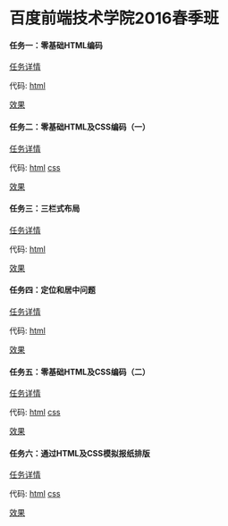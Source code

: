 # 百度前端技术学院2016春季班

#### 任务一：零基础HTML编码

[任务详情](http://ife.baidu.com/task/detail?taskId=1)

代码: 
[html](https://github.com/kawaiiryuu/ife_work/blob/master/task1.html)

[效果](http://htmlpreview.github.io/?https://github.com/kawaiiryuu/ife_work/blob/master/task1.html)

#### 任务二：零基础HTML及CSS编码（一）

[任务详情](http://ife.baidu.com/task/detail?taskId=2)

代码: 
[html](https://github.com/kawaiiryuu/ife_work/blob/master/task2.html)
[css](https://github.com/kawaiiryuu/ife_work/blob/master/task2.css)

[效果](http://htmlpreview.github.io/?https://github.com/kawaiiryuu/ife_work/blob/master/task2.html)

#### 任务三：三栏式布局

[任务详情](http://ife.baidu.com/task/detail?taskId=3)

代码: 
[html](https://github.com/kawaiiryuu/ife_work/blob/master/task3.html)

[效果](http://htmlpreview.github.io/?https://github.com/kawaiiryuu/ife_work/blob/master/task3.html)

#### 任务四：定位和居中问题

[任务详情](http://ife.baidu.com/task/detail?taskId=4)

代码: 
[html](https://github.com/kawaiiryuu/ife_work/blob/master/task4.html)

[效果](http://htmlpreview.github.io/?https://github.com/kawaiiryuu/ife_work/blob/master/task4.html)

#### 任务五：零基础HTML及CSS编码（二）

[任务详情](http://ife.baidu.com/task/detail?taskId=5)

代码: 
[html](https://github.com/kawaiiryuu/ife_work/blob/master/task5.html)
[css](https://github.com/kawaiiryuu/ife_work/blob/master/task5.css)

[效果](http://htmlpreview.github.io/?https://github.com/kawaiiryuu/ife_work/blob/master/task5.html)

#### 任务六：通过HTML及CSS模拟报纸排版

[任务详情](http://ife.baidu.com/task/detail?taskId=6)

代码: 
[html](https://github.com/kawaiiryuu/ife_work/blob/master/task6.html)
[css](https://github.com/kawaiiryuu/ife_work/blob/master/task6.css)

[效果](http://htmlpreview.github.io/?https://github.com/kawaiiryuu/ife_work/blob/master/task6.html)
